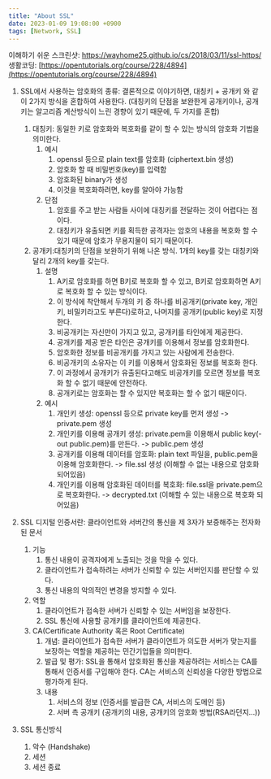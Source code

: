 ```yaml
---
title: "About SSL"
date: 2023-01-09 19:08:00 +0900
tags: [Network, SSL]
---
```




이해하기 쉬운 스크린샷: https://wayhome25.github.io/cs/2018/03/11/ssl-https/
생활코딩: [https://opentutorials.org/course/228/4894](https://opentutorials.org/course/228/4894)

1. SSL에서 사용하는 암호화의 종류: 결론적으로 이야기하면, 대칭키 + 공개키 와 같이 2가지 방식을 혼합하여 사용한다. (대칭키의 단점을 보완한게 공개키이나, 공개키는 알고리즘 계산방식이 느린 경향이 있기 때문에, 두 가지를 혼합)
   1. 대칭키: 동일한 키로 암호화와 복호화를 같이 할 수 있는 방식의 암호화 기법을 의미한다.
      1. 예시
         1. openssl 등으로 plain text를 암호화 (ciphertext.bin 생성)
         2. 암호화 할 때 비밀번호(key)를 입력함
         3. 암호화된 binary가 생성
         4. 이것을 복호화하려면, key를 알아야 가능함
      2. 단점
         1. 암호를 주고 받는 사람들 사이에 대칭키를 전달하는 것이 어렵다는 점이다.
         2. 대칭키가 유출되면 키를 획득한 공격자는 암호의 내용을 복호화 할 수 있기 때문에 암호가 무용지물이 되기 때문이다.
   2. 공개키:대칭키의 단점을 보완하기 위해 나온 방식. 1개의 key를 갖는 대칭키와 달리 2개의 key를 갖는다.
      1. 설명
         1. A키로 암호화를 하면 B키로 복호화 할 수 있고, B키로 암호화하면 A키로 복호화 할 수 있는 방식이다. 
         2. 이 방식에 착안해서 두개의 키 중 하나를 비공개키(private key, 개인키, 비밀키라고도 부른다)로하고, 나머지를 공개키(public key)로 지정한다. 
         3. 비공개키는 자신만이 가지고 있고, 공개키를 타인에게 제공한다. 
         4. 공개키를 제공 받은 타인은 공개키를 이용해서 정보를 암호화한다. 
         5. 암호화한 정보를 비공개키를 가지고 있는 사람에게 전송한다. 
         6. 비공개키의 소유자는 이 키를 이용해서 암호화된 정보를 복호화 한다. 
         7. 이 과정에서 공개키가 유출된다고해도 비공개키를 모르면 정보를 복호화 할 수 없기 때문에 안전하다. 
         8. 공개키로는 암호화는 할 수 있지만 복호화는 할 수 없기 때문이다.
      2. 예시
         1. 개인키 생성: openssl 등으로 private key를 먼저 생성 -> private.pem 생성
         2. 개인키를 이용해 공개키 생성: private.pem을 이용해서 public key(-out public.pem)를 만든다. -> public.pem 생성
         3. 공개키를 이용해 데이터를 암호화: plain text 파일을, public.pem을 이용해 암호화한다. -> file.ssl 생성 (이해할 수 없는 내용으로 암호화 되어있음)
         4. 개인키를 이용해 암호화된 데이터를 복호화: file.ssl을 private.pem으로 복호화한다. -> decrypted.txt (이해할 수 있는 내용으로 복호화 되어있음)

2. SSL 디지털 인증서란: 클라이언트와 서버간의 통신을 제 3자가 보증해주는 전자화된 문서
   1. 기능
      1. 통신 내용이 공격자에게 노출되는 것을 막을 수 있다.
      2. 클라이언트가 접속하려는 서버가 신뢰할 수 있는 서버인지를 판단할 수 있다.
      3. 통신 내용의 악의적인 변경을 방지할 수 있다.
   2. 역할
      1. 클라이언트가 접속한 서버가 신뢰할 수 있는 서버임을 보장한다.
      2. SSL 통신에 사용할 공개키를 클라이언트에 제공한다.
   3. CA(Certificate Authority 혹은 Root Certificate)
      1. 개념: 클라이언트가 접속한 서버가 클라이언트가 의도한 서버가 맞는지를 보장하는 역할을 제공하는 민간기업들을 의미한다.
      2. 발급 및 평가: SSL을 통해서 암호화된 통신을 제공하려는 서비스는 CA를 통해서 인증서를 구입해야 한다. CA는 서비스의 신뢰성을 다양한 방법으로 평가하게 된다.
      3. 내용
         1. 서비스의 정보 (인증서를 발급한 CA, 서비스의 도메인 등)
         2. 서버 측 공개키 (공개키의 내용, 공개키의 암호화 방법(RSA라던지…))

3. SSL 통신방식
   1. 악수 (Handshake)
   2. 세션
   3. 세션 종료